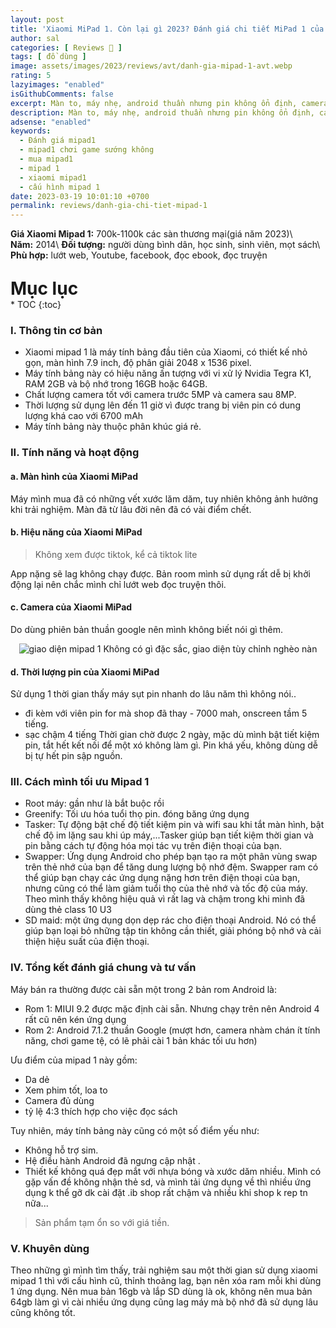 ```yaml
---
layout: post
title: 'Xiaomi MiPad 1. Còn lại gì 2023? Đánh giá chi tiết MiPad 1 của Xiaomi!!'
author: sal
categories: [ Reviews 📝 ]
tags: [ đồ dùng ]
image: assets/images/2023/reviews/avt/danh-gia-mipad-1-avt.webp
rating: 5
lazyimages: "enabled"
isGithubComments: false
excerpt: Màn to, máy nhẹ, android thuần nhưng pin không ổn định, camera không đặc sắc cùng với đó là hiệu năng kém
description: Màn to, máy nhẹ, android thuần nhưng pin không ổn định, camera không đặc sắc cùng với đó là hiệu năng kém
adsense: "enabled"
keywords:
  - Đánh giá mipad1
  - mipad1 chơi game sướng không
  - mua mipad1
  - mipad 1
  - xiaomi mipad1
  - cấu hình mipad 1
date: 2023-03-19 10:01:10 +0700
permalink: reviews/danh-gia-chi-tiet-mipad-1
---
```


**Giá Xiaomi Mipad 1:** 700k-1100k các sàn thương mại(giá năm 2023)\\
**Năm:** 2014\\
**Đối tượng:** người dùng bình dân, học sinh, sinh viên, mọt sách\\
**Phù hợp:** lướt web, Youtube, facebook, đọc ebook, đọc truyện

<p style="margin-bottom: 0px; font-weight: 700;font-size: 1.75rem;">Mục lục</p>
* TOC
{:toc}

### I. Thông tin cơ bản
* Xiaomi mipad 1 là máy tính bảng đầu tiên của Xiaomi, có thiết kế nhỏ gọn, màn hình 7.9 inch, độ phân giải 2048 x 1536 pixel.
* Máy tính bảng này có hiệu năng ấn tượng với vi xử lý Nvidia Tegra K1, RAM 2GB và bộ nhớ trong 16GB hoặc 64GB.
* Chất lượng camera tốt với camera trước 5MP và camera sau 8MP.
* Thời lượng sử dụng lên đến 11 giờ vì được trang bị viên pin có dung lượng khá cao với 6700 mAh
* Máy tính bảng này thuộc phân khúc giá rẻ.

### II. Tính năng và hoạt động
#### a. Màn hình của Xiaomi MiPad
Máy mình mua đã có những vết xước lăm dăm, tuy nhiên không ảnh hưởng khi trải nghiệm. Màn đã từ lâu đời nên đã có vài điểm chết.
#### b. Hiệu năng của Xiaomi MiPad
> Không xem được tiktok, kể cả tiktok lite

App nặng sẽ lag không chạy được. Bản room mình sử dụng rất dễ bị khởi động lại nên chắc mình chỉ lướt web đọc truyện thôi.
#### c. Camera của Xiaomi MiPad
Do dùng phiên bản thuần google nên mình không biết nói gì thêm.
<p style="text-align:center; ">
<picture>
  <source data-srcset="../../assets/images/2023/reviews/danh-gia-mipad1.webp" />
  <img class="responsive" data-lowsrc="../../assets/images/2023/reviews/danh-gia-mipad1.webp" alt="giao diện mipad 1" data-sizes="auto" loading="lazy"/>
  Không có gì đặc sắc, giao diện tùy chỉnh nghèo nàn
</picture>
</p>

#### d. Thời lượng pin của Xiaomi MiPad
Sử dụng 1 thời gian thấy máy sụt pin nhanh do lâu năm thì không nói..
- đi kèm với viên pin for mà shop đã thay - 7000 mah, onscreen tầm 5 tiếng.
- sạc chậm 4 tiếng
Thời gian chờ được 2 ngày, mặc dù mình bật tiết kiệm pin, tắt hết kết nối để một xó không làm gì. Pin khá yếu, không dùng dễ bị tự hết pin sập nguồn.

### III. Cách mình tối ưu Mipad 1
* Root máy: gần như là bắt buộc rồi
* Greenify: Tối ưu hóa tuổi thọ pin. đóng băng ứng dụng
* Tasker: Tự động bật chế độ tiết kiệm pin và wifi sau khi tắt màn hình, bật chế độ im lặng sau khi úp máy,...Tasker giúp bạn tiết kiệm thời gian và pin bằng cách tự động hóa mọi tác vụ trên điện thoại của bạn.
* Swapper: Ứng dụng Android cho phép bạn tạo ra một phân vùng swap trên thẻ nhớ của bạn để tăng dung lượng bộ nhớ đệm. Swapper ram có thể giúp bạn chạy các ứng dụng nặng hơn trên điện thoại của bạn, nhưng cũng có thể làm giảm tuổi thọ của thẻ nhớ và tốc độ của máy. Theo mình thấy không hiệu quả vì rất lag và chậm trong khi mình đã dùng thẻ class 10 U3
* SD maid: một ứng dụng dọn dẹp rác cho điện thoại Android. Nó có thể giúp bạn loại bỏ những tập tin không cần thiết, giải phóng bộ nhớ và cải thiện hiệu suất của điện thoại.

### IV. Tổng kết đánh giá chung và tư vấn

Máy bán ra thường được cài sẵn một trong 2 bản rom Android là:
* Rom 1: MIUI 9.2 được mặc định cài sẵn. Nhưng chạy trên nên Android 4 rất cũ nên kén ứng dụng
* Rom 2: Android 7.1.2 thuần Google (mượt hơn, camera nhàm chán ít tính năng, chơi game tệ, có lẽ phải cài 1 bản khác tối ưu hơn)

Ưu điểm của mipad 1 này gồm:
* Da dẻ
* Xem phim tốt, loa to
* Camera đủ dùng
* tỷ lệ 4:3 thích hợp cho việc đọc sách

Tuy nhiên, máy tính bảng này cũng có một số điểm yếu như:
*   Không hỗ trợ sim.
*   Hệ điều hành Android đã ngưng cập nhật .
*   Thiết kế không quá đẹp mắt với nhựa bóng và xước dăm nhiều.
Mình có gặp vấn đề không nhận thẻ sd, và mình tải ứng dụng về  thì nhiều ứng dụng k thể gỡ dk cài đặt .ib shop rất chậm và nhiều khi shop k rep tn nữa...

> Sản phẩm tạm ổn so với giá tiền.

### V. Khuyên dùng

Theo những gì mình tìm thấy, trải nghiệm sau một thời gian sử dụng xiaomi mipad 1 thì với cấu hình cũ, thỉnh thoảng lag, bạn nên xóa ram mỗi khi dùng 1 ứng dụng. Nên mua bản 16gb và lắp SD dùng là ok, không nên mua bản 64gb làm gì vì cài nhiều ứng dụng cũng lag máy mà bộ nhớ đã sử dụng lâu cũng không tốt.
